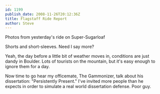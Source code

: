 ```yaml
---
id: 1199
publish_date: 2008-11-26T20:12:36Z
title: Flagstaff Ride Report
author: Steve
---
```

  
Photos from yesterday's ride on Super-Sugarloaf

Shorts and short-sleeves. Need I say more?

Yeah, the day before a little bit of weather moves in, conditions are just dandy in Boulder. Lots of tourists on the mountain, but it's easy enough to ignore them for a day.

Now time to go hear my officemate, The Gammonizer, talk about his dissertation: "Persistently Present." I've invited more people than he expects in order to simulate a real world dissertation defense. Poor guy.